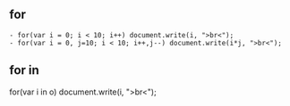 ## for
    - for(var i = 0; i < 10; i++) document.write(i, ">br<");
    - for(var i = 0, j=10; i < 10; i++,j--) document.write(i*j, ">br<");


## for in
for(var i in o) document.write(i, ">br<");